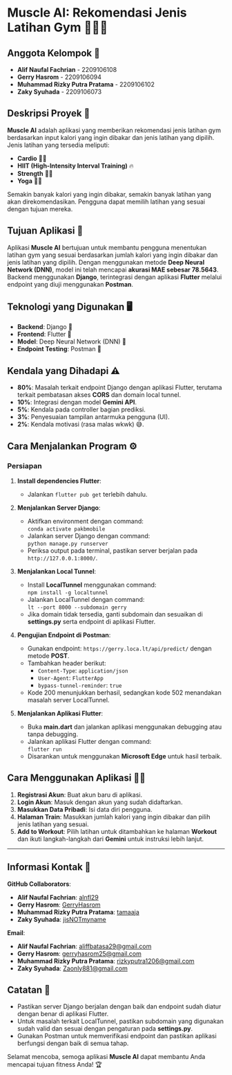 # Muscle AI: Rekomendasi Jenis Latihan Gym 🏋️‍♂️💪

## Anggota Kelompok 👥
- **Alif Naufal Fachrian** - 2209106108
- **Gerry Hasrom** - 2209106094
- **Muhammad Rizky Putra Pratama** - 2209106102
- **Zaky Syuhada** - 2209106073

## Deskripsi Proyek 📝
**Muscle AI** adalah aplikasi yang memberikan rekomendasi jenis latihan gym berdasarkan input kalori yang ingin dibakar dan jenis latihan yang dipilih. Jenis latihan yang tersedia meliputi:

- **Cardio** 🏃‍♂️
- **HIIT (High-Intensity Interval Training)** 🔥
- **Strength** 🏋️‍♀️
- **Yoga** 🧘‍♂️

Semakin banyak kalori yang ingin dibakar, semakin banyak latihan yang akan direkomendasikan. Pengguna dapat memilih latihan yang sesuai dengan tujuan mereka.

## Tujuan Aplikasi 🎯
Aplikasi **Muscle AI** bertujuan untuk membantu pengguna menentukan latihan gym yang sesuai berdasarkan jumlah kalori yang ingin dibakar dan jenis latihan yang dipilih. Dengan menggunakan metode **Deep Neural Network (DNN)**, model ini telah mencapai **akurasi MAE sebesar 78.5643**. Backend menggunakan **Django**, terintegrasi dengan aplikasi **Flutter** melalui endpoint yang diuji menggunakan **Postman**.

## Teknologi yang Digunakan 🖥️
- **Backend**: Django 🐍
- **Frontend**: Flutter 📱
- **Model**: Deep Neural Network (DNN) 🧠
- **Endpoint Testing**: Postman 🚀

## Kendala yang Dihadapi ⚠️
- **80%**: Masalah terkait endpoint Django dengan aplikasi Flutter, terutama terkait pembatasan akses **CORS** dan domain local tunnel.
- **10%**: Integrasi dengan model **Gemini API**.
- **5%**: Kendala pada controller bagian prediksi.
- **3%**: Penyesuaian tampilan antarmuka pengguna (UI).
- **2%**: Kendala motivasi (rasa malas wkwk) 😅.

## Cara Menjalankan Program ⚙️

### Persiapan
1. **Install dependencies Flutter**:
   - Jalankan `flutter pub get` terlebih dahulu.

2. **Menjalankan Server Django**:
   - Aktifkan environment dengan command:  
     `conda activate pakbmobile`
   - Jalankan server Django dengan command:  
     `python manage.py runserver`
   - Periksa output pada terminal, pastikan server berjalan pada `http://127.0.0.1:8000/`.

3. **Menjalankan Local Tunnel**:
   - Install **LocalTunnel** menggunakan command:  
     `npm install -g localtunnel`
   - Jalankan LocalTunnel dengan command:  
     `lt --port 8000 --subdomain gerry`
   - Jika domain tidak tersedia, ganti subdomain dan sesuaikan di **settings.py** serta endpoint di aplikasi Flutter.

4. **Pengujian Endpoint di Postman**:
   - Gunakan endpoint: `https://gerry.loca.lt/api/predict/` dengan metode **POST**.
   - Tambahkan header berikut:
     - `Content-Type`: `application/json`
     - `User-Agent`: `FlutterApp`
     - `bypass-tunnel-reminder`: `true`
   - Kode 200 menunjukkan berhasil, sedangkan kode 502 menandakan masalah server LocalTunnel.

5. **Menjalankan Aplikasi Flutter**:
   - Buka **main.dart** dan jalankan aplikasi menggunakan debugging atau tanpa debugging.
   - Jalankan aplikasi Flutter dengan command:  
     `flutter run`
   - Disarankan untuk menggunakan **Microsoft Edge** untuk hasil terbaik.

## Cara Menggunakan Aplikasi 🧑‍💻

1. **Registrasi Akun**: Buat akun baru di aplikasi.
2. **Login Akun**: Masuk dengan akun yang sudah didaftarkan.
3. **Masukkan Data Pribadi**: Isi data diri pengguna.
4. **Halaman Train**: Masukkan jumlah kalori yang ingin dibakar dan pilih jenis latihan yang sesuai.
5. **Add to Workout**: Pilih latihan untuk ditambahkan ke halaman **Workout** dan ikuti langkah-langkah dari **Gemini** untuk instruksi lebih lanjut.

---

## Informasi Kontak 📧

**GitHub Collaborators**:
- **Alif Naufal Fachrian**: [alnfl29](https://github.com/alnfl29)
- **Gerry Hasrom**: [GerryHasrom](https://github.com/GerryHasrom)
- **Muhammad Rizky Putra Pratama**: [tamaaja](https://github.com/tamaaja)
- **Zaky Syuhada**: [jisNOTmyname](https://github.com/jisNOTmyname)

**Email**:
- **Alif Naufal Fachrian**: aliffbatasa29@gmail.com
- **Gerry Hasrom**: gerryhasrom25@gmail.com
- **Muhammad Rizky Putra Pratama**: rizkyputra1206@gmail.com
- **Zaky Syuhada**: Zaonly881@gmail.com

## Catatan 📌
- Pastikan server Django berjalan dengan baik dan endpoint sudah diatur dengan benar di aplikasi Flutter.
- Untuk masalah terkait LocalTunnel, pastikan subdomain yang digunakan sudah valid dan sesuai dengan pengaturan pada **settings.py**.
- Gunakan Postman untuk memverifikasi endpoint dan pastikan aplikasi berfungsi dengan baik di semua tahap.

Selamat mencoba, semoga aplikasi **Muscle AI** dapat membantu Anda mencapai tujuan fitness Anda! 🏆

